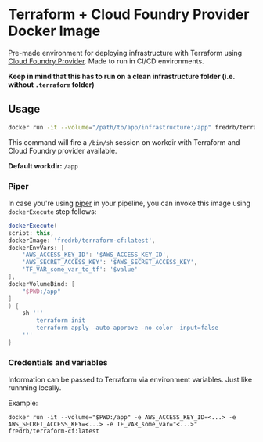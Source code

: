 # Terraform + Cloud Foundry Provider Docker Image

Pre-made environment for deploying infrastructure with Terraform using [Cloud Foundry Provider](https://github.com/cloudfoundry-community/terraform-provider-cf). Made to run in CI/CD environments. 

**Keep in mind that this has to run on a clean infrastructure folder (i.e. without `.terraform` folder)**

## Usage

```bash
docker run -it --volume="/path/to/app/infrastructure:/app" fredrb/terraform-cf:latest
```

This command will fire a `/bin/sh` session on workdir with Terraform and Cloud Foundry provider available.

**Default workdir:** `/app`

### Piper

In case you're using [piper](https://github.com/SAP/jenkins-library/) in your pipeline, you can invoke this image using `dockerExecute` step follows:
```groovy
dockerExecute(
script: this,
dockerImage: 'fredrb/terraform-cf:latest',
dockerEnvVars: [
    'AWS_ACCESS_KEY_ID': '$AWS_ACCESS_KEY_ID',
    'AWS_SECRET_ACCESS_KEY': '$AWS_SECRET_ACCESS_KEY',
    'TF_VAR_some_var_to_tf': '$value'
],
dockerVolumeBind: [
    "$PWD:/app"
]
) {
    sh '''
        terraform init
        terraform apply -auto-approve -no-color -input=false
    '''
}
```

### Credentials and variables

Information can be passed to Terraform via environment variables. Just like runnning locally.

Example: 
```
docker run -it --volume="$PWD:/app" -e AWS_ACCESS_KEY_ID=<...> -e AWS_SECRET_ACCESS_KEY=<...> -e TF_VAR_some_var="<...>" fredrb/terraform-cf:latest
```